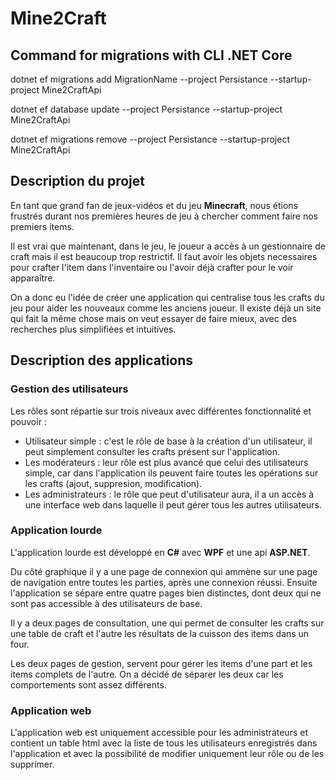 # Mine2Craft

## Command for migrations with CLI .NET Core
dotnet ef migrations add MigrationName --project Persistance --startup-project Mine2CraftApi

dotnet ef database update --project Persistance --startup-project Mine2CraftApi

dotnet ef migrations remove --project Persistance --startup-project Mine2CraftApi

## Description du projet

En tant que grand fan de jeux-vidéos et du jeu **Minecraft**,
nous étions frustrés durant nos premières heures de jeu à 
chercher comment faire nos premiers items. 

Il est vrai que maintenant, dans le jeu, le joueur 
a accès à un gestionnaire de craft mais il est beaucoup 
trop restrictif. Il faut avoir les objets necessaires pour
crafter l'item dans l'inventaire ou l'avoir déjà crafter 
pour le voir apparaître.

On a donc eu l'idée de créer une application qui centralise
tous les crafts du jeu pour aider les nouveaux comme les
anciens joueur. Il existe déjà un site qui fait la même
chose mais on veut essayer de faire mieux, avec des
recherches plus simplifiées et intuitives.

## Description des applications

### Gestion des utilisateurs

Les rôles sont répartie sur trois niveaux avec différentes
fonctionnalité et pouvoir :
- Utilisateur simple : c'est le rôle de base à la création
d'un utilisateur, il peut simplement consulter les crafts
présent sur l'application.
- Les modérateurs : leur rôle est plus avancé que celui
des utilisateurs simple, car dans l'application ils peuvent
faire toutes les opérations sur les crafts (ajout, suppresion,
modification).
- Les administrateurs : le rôle que peut d'utilisateur aura,
il a un accès à une interface web dans laquelle il peut gérer
tous les autres utilisateurs.

### Application lourde

L'application lourde est développé en **C#** avec **WPF**
et une api **ASP.NET**.

Du côté graphique il y a une page de connexion qui ammène
sur une page de navigation entre toutes les parties, après
une connexion réussi. Ensuite l'application se sépare entre
quatre pages bien distinctes, dont deux qui ne sont pas
accessible à des utilisateurs de base.

Il y a deux pages de consultation, une qui permet de consulter
les crafts sur une table de craft et l'autre les résultats
de la cuisson des items dans un four.

Les deux pages de gestion, servent pour gérer les items d'une part
et les items complets de l'autre. On a décidé de séparer les deux
car les comportements sont assez différents.

### Application web

L'application web est uniquement accessible pour les administrateurs
et contient un table html avec la liste de tous les utilisateurs
enregistrés dans l'application et avec la possibilité de modifier
uniquement leur rôle ou de les supprimer.